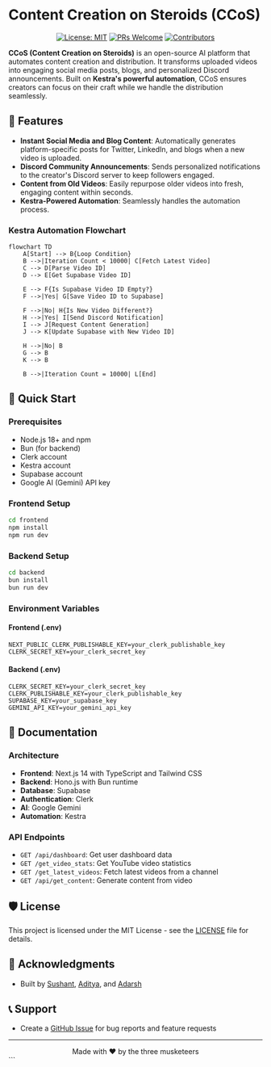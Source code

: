 # Content Creation on Steroids (CCoS)

<div align="center">

[![License: MIT](https://img.shields.io/badge/License-MIT-yellow.svg)](https://github.com/inclinedadarsh/ccos/blob/main/LICENSE)
[![PRs Welcome](https://img.shields.io/badge/PRs-welcome-brightgreen.svg)](https://github.com/inclinedadarsh/ccos/pulls)
[![Contributors](https://img.shields.io/github/contributors/inclinedadarsh/ccos)](https://github.com/inclinedadarsh/ccos/graphs/contributors)

</div>

**CCoS (Content Creation on Steroids)** is an open-source AI platform that automates content creation and distribution. It transforms uploaded videos into engaging social media posts, blogs, and personalized Discord announcements. Built on **Kestra's powerful automation**, CCoS ensures creators can focus on their craft while we handle the distribution seamlessly.

## 🌟 Features

- **Instant Social Media and Blog Content**: Automatically generates platform-specific posts for Twitter, LinkedIn, and blogs when a new video is uploaded.
- **Discord Community Announcements**: Sends personalized notifications to the creator's Discord server to keep followers engaged.
- **Content from Old Videos**: Easily repurpose older videos into fresh, engaging content within seconds.
- **Kestra-Powered Automation**: Seamlessly handles the automation process.

### Kestra Automation Flowchart

```mermaid
flowchart TD
    A[Start] --> B{Loop Condition}
    B -->|Iteration Count < 10000| C[Fetch Latest Video]
    C --> D[Parse Video ID]
    D --> E[Get Supabase Video ID]
    
    E --> F{Is Supabase Video ID Empty?}
    F -->|Yes| G[Save Video ID to Supabase]
    
    F -->|No| H{Is New Video Different?}
    H -->|Yes| I[Send Discord Notification]
    I --> J[Request Content Generation]
    J --> K[Update Supabase with New Video ID]
    
    H -->|No| B
    G --> B
    K --> B
    
    B -->|Iteration Count = 10000| L[End]
```

## 🚀 Quick Start

### Prerequisites

- Node.js 18+ and npm
- Bun (for backend)
- Clerk account
- Kestra account
- Supabase account
- Google AI (Gemini) API key

### Frontend Setup

```bash
cd frontend
npm install
npm run dev
```

### Backend Setup

```bash
cd backend
bun install
bun run dev
```

### Environment Variables

#### Frontend (.env)

```
NEXT_PUBLIC_CLERK_PUBLISHABLE_KEY=your_clerk_publishable_key
CLERK_SECRET_KEY=your_clerk_secret_key
```

#### Backend (.env)

```
CLERK_SECRET_KEY=your_clerk_secret_key
CLERK_PUBLISHABLE_KEY=your_clerk_publishable_key
SUPABASE_KEY=your_supabase_key
GEMINI_API_KEY=your_gemini_api_key
```

## 📝 Documentation

### Architecture

- **Frontend**: Next.js 14 with TypeScript and Tailwind CSS
- **Backend**: Hono.js with Bun runtime
- **Database**: Supabase
- **Authentication**: Clerk
- **AI**: Google Gemini
- **Automation**: Kestra

### API Endpoints

- `GET /api/dashboard`: Get user dashboard data
- `GET /get_video_stats`: Get YouTube video statistics
- `GET /get_latest_videos`: Fetch latest videos from a channel
- `GET /api/get_content`: Generate content from video

## 🛡️ License

This project is licensed under the MIT License - see the [LICENSE](LICENSE) file for details.

## 🙏 Acknowledgments

- Built by [Sushant](https://x.com/sushantstwt), [Aditya](https://x.com/adityab29_), and [Adarsh](https://x.com/inclinedadarsh)

## 📞 Support

- Create a [GitHub Issue](https://github.com/inclinedadarsh/ccos/issues) for bug reports and feature requests

---

<div align="center">
Made with ❤️ by the three musketeers
</div>
```